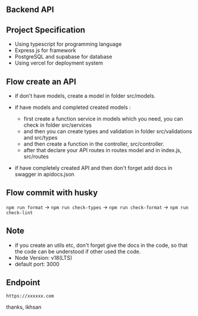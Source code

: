 Backend API 
------------------------

## Project Specification

* Using typescript for programming language
* Express js for framework
* PostgreSQL and supabase for database 
* Using vercel for deployment system

## Flow create an API 

* if don't have models, create a model in folder src/models.
* if have models and completed created models :
  - first create a function service in models which you need, you can check in folder src/services
  - and then you can create types and validation in folder src/validations and src/types
  - and then create a function in the controller, src/controller.
  - after that declare your API routes in routes model and in index.js, src/routes

* if have completely created API and then don't forget add docs in swagger in apidocs.json

## Flow commit with husky
```npm run format``` -> ```npm run check-types``` -> ```npm run check-format``` -> ```npm run check-lint```

## Note
* if you create an utils etc, don't forget give the docs in the code, so that the code can be understood if other used the code.
* Node Version: v18(LTS)
* default port: 3000

## Endpoint 

```https://xxxxxx.com```


thanks,
ikhsan